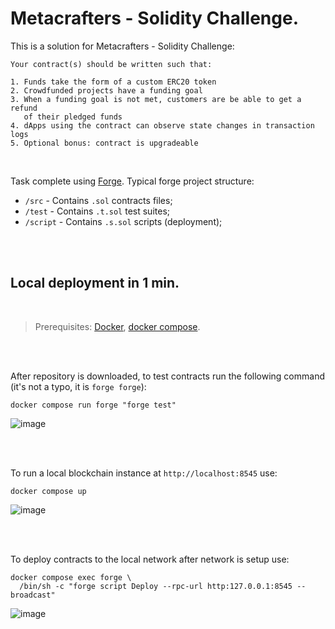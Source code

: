 # Metacrafters - Solidity Challenge.

This is a solution for Metacrafters - Solidity Challenge:

```
Your contract(s) should be written such that:

1. Funds take the form of a custom ERC20 token
2. Crowdfunded projects have a funding goal
3. When a funding goal is not met, customers are be able to get a refund
   of their pledged funds
4. dApps using the contract can observe state changes in transaction logs
5. Optional bonus: contract is upgradeable
```

<br>

Task complete using [Forge](https://book.getfoundry.sh/). Typical forge project structure:

- `/src`    - Contains `.sol` contracts files;
- `/test`   - Contains `.t.sol` test suites;
- `/script` - Contains `.s.sol` scripts (deployment);

<br>
<br>

## Local deployment in 1 min.

<br>

> Prerequisites: [Docker](https://docs.docker.com/engine/install/), [docker compose](https://docs.docker.com/compose/install/).

<br>
<br>

After repository is downloaded, to test contracts run the following command  
(it's not a typo, it is `forge forge`):

```
docker compose run forge "forge test"
```

![image](https://user-images.githubusercontent.com/62797411/212988333-5ca00164-6f78-4528-8b26-acfce36cf549.png)


<br>
<br>

To run a local blockchain instance at `http://localhost:8545` use:

```
docker compose up
```

![image](https://user-images.githubusercontent.com/62797411/212989528-0f2436a2-d6f0-4056-ade0-31442968a2b8.png)

<br>
<br>

To deploy contracts to the local network after network is setup use:

```
docker compose exec forge \
  /bin/sh -c "forge script Deploy --rpc-url http:127.0.0.1:8545 --broadcast"
```

![image](https://user-images.githubusercontent.com/62797411/212990150-f4cd7595-a64e-49ca-bb1f-99270599fb7b.png)

<br>
<br>
<br>
<br>